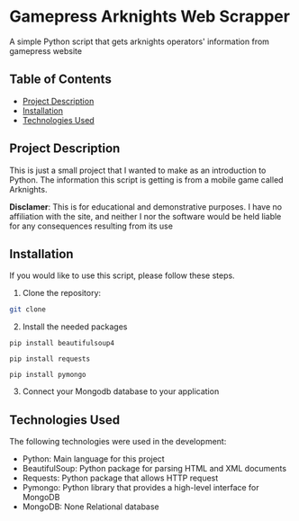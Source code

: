 # Gamepress Arknights Web Scrapper

A simple Python script that gets arknights operators' information from gamepress website 

## Table of Contents

- [Project Description](#project-description)
- [Installation](#installation)
- [Technologies Used](#Technologies-Used)

## Project Description

This is just a small project that I wanted to make as an introduction to Python. The information this script is getting is 
from a mobile game called Arknights.

**Disclamer**: 
This is for educational and demonstrative purposes. I have no affiliation with the site, and neither 
I nor the software would be held liable for any consequences resulting from its use

## Installation

If you would like to use this script, please follow these steps.

1. Clone the repository:

```bash
git clone 
```

2. Install the needed packages 

```shell
pip install beautifulsoup4
```

```shell
pip install requests
```

```shell
pip install pymongo
```

3. Connect your Mongodb database to your application

## Technologies Used

The following technologies were used in the development:

- Python: Main language for this project
- BeautifulSoup: Python package for parsing HTML and XML documents
- Requests: Python package that allows HTTP request 
- Pymongo: Python library that provides a high-level interface for MongoDB
- MongoDB: None Relational database
